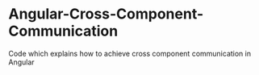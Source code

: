 # Angular-Cross-Component-Communication
Code which explains how to achieve cross component communication in Angular

